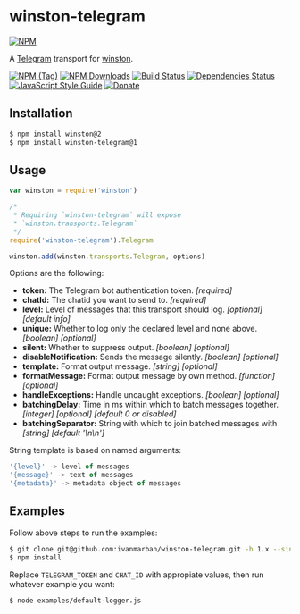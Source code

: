 # winston-telegram

[![NPM](https://nodei.co/npm/winston-telegram.png?downloads=true&downloadRank=true&stars=true)](https://nodei.co/npm/winston-telegram/)

A [Telegram][0] transport for [winston][1].

[![NPM (Tag)](https://img.shields.io/npm/v/winston-telegram/1.x-latest.svg)](https://www.npmjs.com/package/winston-telegram)
[![NPM Downloads](https://img.shields.io/npm/dw/winston-telegram.svg)](https://npmcharts.com/compare/winston-telegram?minimal=true)
[![Build Status](https://travis-ci.org/ivanmarban/winston-telegram.svg?branch=1.x)](https://travis-ci.org/ivanmarban/winston-telegram)
[![Dependencies Status](https://david-dm.org/ivanmarban/winston-telegram/1.x/status.svg)](https://david-dm.org/ivanmarban/winston-telegram/1.x)
[![JavaScript Style Guide](https://img.shields.io/badge/code_style-standard-brightgreen.svg)](https://standardjs.com)
[![Donate](https://img.shields.io/badge/Donate-PayPal-blue.svg)](https://www.paypal.com/cgi-bin/webscr?cmd=_s-xclick&hosted_button_id=SJLW6PTHQQNBS)

## Installation

``` sh
$ npm install winston@2
$ npm install winston-telegram@1
```

## Usage
``` js
var winston = require('winston')

/*
 * Requiring `winston-telegram` will expose
 * `winston.transports.Telegram`
 */
require('winston-telegram').Telegram

winston.add(winston.transports.Telegram, options)
```

Options are the following:

* __token:__ The Telegram bot authentication token. *[required]*
* __chatId:__ The chatid you want to send to. *[required]*
* __level:__ Level of messages that this transport should log. *[optional]* *[default info]*
* __unique:__ Whether to log only the declared level and none above. *[boolean]* *[optional]*
* __silent:__ Whether to suppress output. *[boolean]* *[optional]*
* __disableNotification:__ Sends the message silently. *[boolean]* *[optional]*
* __template:__ Format output message. *[string]* *[optional]*
* __formatMessage:__ Format output message by own method. *[function]* *[optional]*
* __handleExceptions:__ Handle uncaught exceptions. *[boolean]* *[optional]*
* __batchingDelay:__ Time in ms within which to batch messages together. *[integer]* *[optional]* *[default 0 or disabled]*
* __batchingSeparator:__ String with which to join batched messages with *[string]* *[default '\n\n']*

String template is based on named arguments:
``` js
'{level}' -> level of messages
'{message}' -> text of messages
'{metadata}' -> metadata object of messages
```

## Examples

Follow above steps to run the examples:

``` sh
$ git clone git@github.com:ivanmarban/winston-telegram.git -b 1.x --single-branch
$ npm install
```

Replace `TELEGRAM_TOKEN` and `CHAT_ID` with appropiate values, then run whatever example you want:

``` sh
$ node examples/default-logger.js
```

[0]: https://telegram.org/
[1]: https://github.com/flatiron/winston
